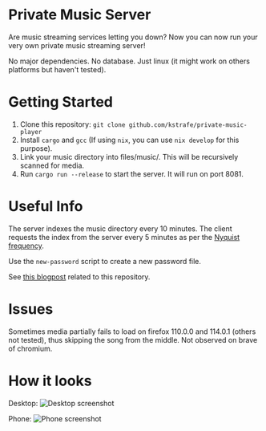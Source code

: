 # Private Music Server #

Are music streaming services letting you down?
Now you can now run your very own private music streaming server!

No major dependencies. No database. Just linux (it might work on others platforms but haven't tested).

# Getting Started #

1. Clone this repository: `git clone github.com/kstrafe/private-music-player`
2. Install `cargo` and `gcc` (If using `nix`, you can use `nix develop` for this purpose).
3. Link your music directory into files/music/. This will be recursively scanned for media.
4. Run `cargo run --release` to start the server. It will run on port 8081.

# Useful Info #

The server indexes the music directory every 10 minutes. The client requests the index from the server every 5 minutes as per the [Nyquist frequency](https://en.wikipedia.org/wiki/Nyquist_frequency).

Use the `new-password` script to create a new password file.

See [this blogpost](https://kevin.stravers.net/PrivateMusicPlayer) related to this repository.

# Issues #

Sometimes media partially fails to load on firefox 110.0.0 and 114.0.1 (others not tested), thus skipping the song from the middle. Not observed on brave of chromium.

# How it looks #

Desktop:
![Desktop screenshot](https://kevin.stravers.net/x/PrivateMusicPlayer-desktop.png)

Phone:
![Phone screenshot](https://kevin.stravers.net/x/PrivateMusicPlayer-phone.png)
